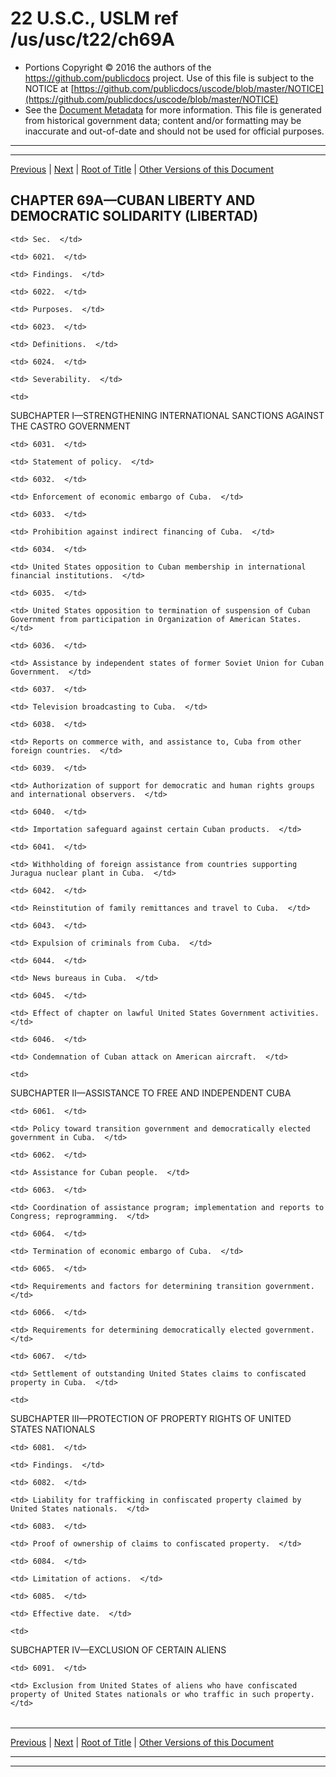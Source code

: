 ---
---

# 22 U.S.C., USLM ref /us/usc/t22/ch69A

* Portions Copyright © 2016 the authors of the https://github.com/publicdocs project.
  Use of this file is subject to the NOTICE at [https://github.com/publicdocs/uscode/blob/master/NOTICE](https://github.com/publicdocs/uscode/blob/master/NOTICE)
* See the [Document Metadata](././../../../..//README.md) for more information.
  This file is generated from historical government data; content and/or formatting may be inaccurate and out-of-date and should not be used for official purposes.

----------
----------

[Previous](./../../../..//us/usc/t22/ch69/m__us_usc_t22_s6010.md) | [Next](./../../../..//us/usc/t22/ch69A/m__us_usc_t22_s6021.md) | [Root of Title](./../../../../) | [Other Versions of this Document](https://publicdocs.github.io/go/links?ns=uslm&ref=%2Fus%2Fusc%2Ft22%2Fch69A)

## CHAPTER 69A—CUBAN LIBERTY AND DEMOCRATIC SOLIDARITY (LIBERTAD)

<table>

  <tr>

    <td> Sec.  </td>

  </tr>

  <tr>

    <td> 6021.  </td>

    <td> Findings.  </td>

  </tr>

  <tr>

    <td> 6022.  </td>

    <td> Purposes.  </td>

  </tr>

  <tr>

    <td> 6023.  </td>

    <td> Definitions.  </td>

  </tr>

  <tr>

    <td> 6024.  </td>

    <td> Severability.  </td>

  </tr>

  <tr>

    <td> 

SUBCHAPTER I—STRENGTHENING INTERNATIONAL SANCTIONS AGAINST THE CASTRO GOVERNMENT  </td>

  </tr>

  <tr>

    <td> 6031.  </td>

    <td> Statement of policy.  </td>

  </tr>

  <tr>

    <td> 6032.  </td>

    <td> Enforcement of economic embargo of Cuba.  </td>

  </tr>

  <tr>

    <td> 6033.  </td>

    <td> Prohibition against indirect financing of Cuba.  </td>

  </tr>

  <tr>

    <td> 6034.  </td>

    <td> United States opposition to Cuban membership in international financial institutions.  </td>

  </tr>

  <tr>

    <td> 6035.  </td>

    <td> United States opposition to termination of suspension of Cuban Government from participation in Organization of American States.  </td>

  </tr>

  <tr>

    <td> 6036.  </td>

    <td> Assistance by independent states of former Soviet Union for Cuban Government.  </td>

  </tr>

  <tr>

    <td> 6037.  </td>

    <td> Television broadcasting to Cuba.  </td>

  </tr>

  <tr>

    <td> 6038.  </td>

    <td> Reports on commerce with, and assistance to, Cuba from other foreign countries.  </td>

  </tr>

  <tr>

    <td> 6039.  </td>

    <td> Authorization of support for democratic and human rights groups and international observers.  </td>

  </tr>

  <tr>

    <td> 6040.  </td>

    <td> Importation safeguard against certain Cuban products.  </td>

  </tr>

  <tr>

    <td> 6041.  </td>

    <td> Withholding of foreign assistance from countries supporting Juragua nuclear plant in Cuba.  </td>

  </tr>

  <tr>

    <td> 6042.  </td>

    <td> Reinstitution of family remittances and travel to Cuba.  </td>

  </tr>

  <tr>

    <td> 6043.  </td>

    <td> Expulsion of criminals from Cuba.  </td>

  </tr>

  <tr>

    <td> 6044.  </td>

    <td> News bureaus in Cuba.  </td>

  </tr>

  <tr>

    <td> 6045.  </td>

    <td> Effect of chapter on lawful United States Government activities.  </td>

  </tr>

  <tr>

    <td> 6046.  </td>

    <td> Condemnation of Cuban attack on American aircraft.  </td>

  </tr>

  <tr>

    <td> 

SUBCHAPTER II—ASSISTANCE TO FREE AND INDEPENDENT CUBA  </td>

  </tr>

  <tr>

    <td> 6061.  </td>

    <td> Policy toward transition government and democratically elected government in Cuba.  </td>

  </tr>

  <tr>

    <td> 6062.  </td>

    <td> Assistance for Cuban people.  </td>

  </tr>

  <tr>

    <td> 6063.  </td>

    <td> Coordination of assistance program; implementation and reports to Congress; reprogramming.  </td>

  </tr>

  <tr>

    <td> 6064.  </td>

    <td> Termination of economic embargo of Cuba.  </td>

  </tr>

  <tr>

    <td> 6065.  </td>

    <td> Requirements and factors for determining transition government.  </td>

  </tr>

  <tr>

    <td> 6066.  </td>

    <td> Requirements for determining democratically elected government.  </td>

  </tr>

  <tr>

    <td> 6067.  </td>

    <td> Settlement of outstanding United States claims to confiscated property in Cuba.  </td>

  </tr>

  <tr>

    <td> 

SUBCHAPTER III—PROTECTION OF PROPERTY RIGHTS OF UNITED STATES NATIONALS  </td>

  </tr>

  <tr>

    <td> 6081.  </td>

    <td> Findings.  </td>

  </tr>

  <tr>

    <td> 6082.  </td>

    <td> Liability for trafficking in confiscated property claimed by United States nationals.  </td>

  </tr>

  <tr>

    <td> 6083.  </td>

    <td> Proof of ownership of claims to confiscated property.  </td>

  </tr>

  <tr>

    <td> 6084.  </td>

    <td> Limitation of actions.  </td>

  </tr>

  <tr>

    <td> 6085.  </td>

    <td> Effective date.  </td>

  </tr>

  <tr>

    <td> 

SUBCHAPTER IV—EXCLUSION OF CERTAIN ALIENS  </td>

  </tr>

  <tr>

    <td> 6091.  </td>

    <td> Exclusion from United States of aliens who have confiscated property of United States nationals or who traffic in such property.  </td>

  </tr>

</table>

----------

[Previous](./../../../..//us/usc/t22/ch69/m__us_usc_t22_s6010.md) | [Next](./../../../..//us/usc/t22/ch69A/m__us_usc_t22_s6021.md) | [Root of Title](./../../../../) | [Other Versions of this Document](https://publicdocs.github.io/go/links?ns=uslm&ref=%2Fus%2Fusc%2Ft22%2Fch69A)

----------
----------



